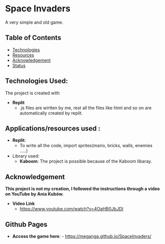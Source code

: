 # Space Invaders

A very simple and old game.

## Table of Contents

- [Technologies](#technologies-used)
- [Resources](#Applications/resources-used)
- [Acknowledgement](#Credit)
- [Status](#github-pages)

## Technologies Used:

The project is created with

- **Replit**
  - .js files are wirtten by me, rest all the files like html and so on are automatically created by replit.

## Applications/resources used :

- **Replit**:
  - To write all the code, import sprites(mario, bricks, walls, enemies .....)
- Library used:
  - **Kaboom**: The project is possible because of the Kaboom libaray.


## Acknowledgement

**This project is **not** my creation, I followed the instructions through a video on YouTube by Ania Kubów.**

- **Video Link**
  - https://www.youtube.com/watch?v=4OaHB0JbJDI

## Github Pages

- **Access the game here**: - https://meganga.github.io/SpaceInvaders/
